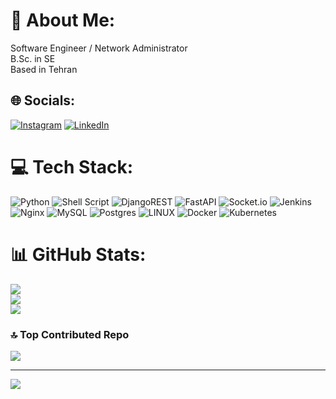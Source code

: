 # 💫 About Me:
Software Engineer / Network Administrator<br>B.Sc. in SE<br>Based in Tehran


## 🌐 Socials:
[![Instagram](https://img.shields.io/badge/Instagram-%23E4405F.svg?logo=Instagram&logoColor=white)](https://instagram.com/ehsani.tech) [![LinkedIn](https://img.shields.io/badge/LinkedIn-%230077B5.svg?logo=linkedin&logoColor=white)](https://linkedin.com/in/amirm-ehsani) 

# 💻 Tech Stack:
![Python](https://img.shields.io/badge/python-3670A0?style=flat&logo=python&logoColor=ffdd54) ![Shell Script](https://img.shields.io/badge/shell_script-%23121011.svg?style=flat&logo=gnu-bash&logoColor=white) ![DjangoREST](https://img.shields.io/badge/DJANGO-REST-ff1709?style=flat&logo=django&logoColor=white&color=ff1709&labelColor=gray) ![FastAPI](https://img.shields.io/badge/FastAPI-005571?style=flat&logo=fastapi) ![Socket.io](https://img.shields.io/badge/Socket.io-black?style=flat&logo=socket.io&badgeColor=010101) ![Jenkins](https://img.shields.io/badge/jenkins-%232C5263.svg?style=flat&logo=jenkins&logoColor=white) ![Nginx](https://img.shields.io/badge/nginx-%23009639.svg?style=flat&logo=nginx&logoColor=white) ![MySQL](https://img.shields.io/badge/mysql-%2300f.svg?style=flat&logo=mysql&logoColor=white) ![Postgres](https://img.shields.io/badge/postgres-%23316192.svg?style=flat&logo=postgresql&logoColor=white) ![LINUX](https://img.shields.io/badge/Linux-FCC624?style=flat&logo=linux&logoColor=black) ![Docker](https://img.shields.io/badge/docker-%230db7ed.svg?style=flat&logo=docker&logoColor=white) ![Kubernetes](https://img.shields.io/badge/kubernetes-%23326ce5.svg?style=flat&logo=kubernetes&logoColor=white)
# 📊 GitHub Stats:
![](https://github-readme-stats.vercel.app/api?username=amirehsani&theme=blue-green&hide_border=false&include_all_commits=true&count_private=true)<br/>
![](https://github-readme-streak-stats.herokuapp.com/?user=amirehsani&theme=blue-green&hide_border=false)<br/>
![](https://github-readme-stats.vercel.app/api/top-langs/?username=amirehsani&theme=blue-green&hide_border=false&include_all_commits=true&count_private=true&layout=compact)

### 🔝 Top Contributed Repo
![](https://github-contributor-stats.vercel.app/api?username=amirehsani&limit=5&theme=dark&combine_all_yearly_contributions=true)

---
[![](https://visitcount.itsvg.in/api?id=amirehsani&icon=1&color=10)](https://visitcount.itsvg.in)

<!-- Proudly created with GPRM ( https://gprm.itsvg.in ) -->
